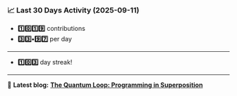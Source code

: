 <!--START_STATS-->
### 📈 Last 30 Days Activity (2025-09-11)  
- **1️⃣0️⃣1️⃣9️⃣** contributions  
- **3️⃣3️⃣•9️⃣7️⃣** per day
---
- **1️⃣0️⃣3️⃣** day streak!
---
📝 **Latest blog:** [**The Quantum Loop: Programming in Superposition**](https://andriak.com/blog/quantum-loop)
<!--END_STATS-->
